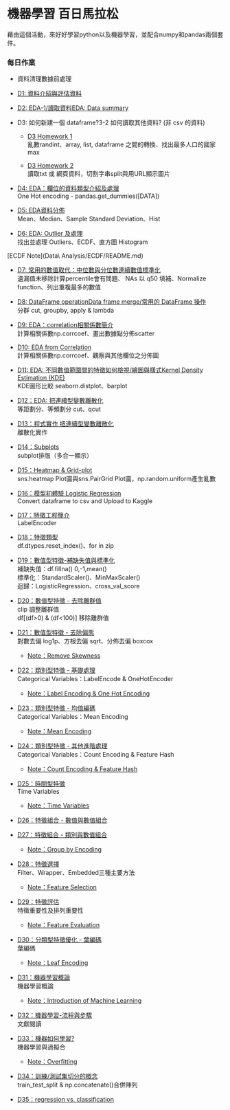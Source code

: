 # 機器學習 百日馬拉松
藉由這個活動，來好好學習python以及機器學習，並配合numpy和pandas兩個套件。

### 每日作業
- 資料清理數據前處理
 - [D1: 資料介紹與評估資料](Day_001_HW.ipynb)
 - [D2: EDA-1/讀取資料EDA: Data summary](Day_002_HW.ipynb)
 - D3: 如何新建一個 dataframe?3-2 如何讀取其他資料? (非 csv 的資料)
    - [D3 Homework 1](Day_003-1_HW.ipynb)
   <br>亂數randint、array, list, dataframe 之間的轉換、找出最多人口的國家max

    - [D3 Homework 2](Day_003-2_HW.ipynb)
   <br>讀取txt 或 網頁資料，切割字串split與用URL顯示圖片

 - [D4: EDA：欄位的資料類型介紹及處理](Day_004_HW.ipynb)
 <br>One Hot encoding - pandas.get_dummies([DATA])

 - [D5: EDA資料分佈](Day_005_HW.ipynb)
 <br>Mean、Median、Sample Standard Deviation、Hist

 - [D6: EDA: Outlier 及處理](Day_006_HW.ipynb)
 <br>找出並處理 Outliers、ECDF、直方圖 Histogram

[ECDF Note](Data\ Analysis/ECDF/README.md)

 - [D7: 常用的數值取代：中位數與分位數連續數值標準化](Day_007_HW.ipynb)
 <br>遺漏值未移除計算percentile會有問題、 NAs 以 q50 填補、Normalize function、列出重複最多的數值

 - [D8: DataFrame operationData frame merge/常用的 DataFrame 操作](Day_008_HW.ipynb)
 <br>分群 cut, groupby, apply & lambda

 - [D9: EDA：correlation相關係數簡介](Day_009_HW.ipynb)
 <br>計算相關係數np.corrcoef、畫出數據點分佈scatter

 - [D10: EDA from Correlation](Day_010_HW.ipynb)
 <br>計算相關係數np.corrcoef、觀察與其他欄位之分佈圖

 - [D11: EDA: 不同數值範圍間的特徵如何檢視/繪圖與樣式Kernel Density Estimation (KDE)](Day_011_HW.ipynb)
 <br>KDE圖形比較 seaborn.distplot、barplot

 - [D12：EDA: 把連續型變數離散化](Day_012_HW.ipynb)
 <br>等距劃分、等頻劃分 cut、qcut

 - [D13：程式實作 把連續型變數離散化](Day_013_HW.ipynb)
 <br>離散化實作

 - [D14：Subplots](Day_014_HW.ipynb)
 <br>subplot排版（多合一顯示）

 - [D15：Heatmap & Grid-plot](Day_015_HW.ipynb)
 <br>sns.heatmap Plot圖與sns.PairGrid Plot圖，np.random.uniform產生亂數

 - [D16：模型初體驗 Logistic Regression](Day_016_HW.ipynb)
 <br>Convert dataframe to csv and Upload to Kaggle

 - [D17：特徵工程簡介](Day_017_HW.ipynb)
 <br>LabelEncoder

 - [D18：特徵類型](Day_018_HW.ipynb)
 <br>df.dtypes.reset_index()、for in zip

 - [D19：數值型特徵-補缺失值與標準化](Day_019_HW.ipynb)
 <br>補缺失值：df.fillna() 0,-1,mean()
 <br>標準化：StandardScaler()、MinMaxScaler()
 <br>迴歸：LogisticRegression、cross_val_score

 - [D20：數值型特徵 - 去除離群值](Day_020_HW.ipynb)
 <br>clip 調整離群值
 <br>df[(df>0) & (df<100)] 移除離群值

 - [D21：數值型特徵 - 去除偏態](Day_021_HW.ipynb)
 <br>對數去偏 log1p、方根去偏 sqrt、分佈去偏 boxcox
    - [Note：Remove Skewness](Data%20Analysis/Missing%20Value數據缺失值處理/README.md)

 - [D22：類別型特徵 - 基礎處理](Day_022_HW.ipynb)
 <br>Categorical Variables：LabelEncode & OneHotEncoder
   - [Note：Label Encoding & One Hot Encoding](Data%20Analysis/22-Categorical%20Variables%20類別變數特徵/README.md)

 - [D23：類別型特徵 - 均值編碼](Day_023_HW.ipynb)
 <br>Categorical Variables：Mean Encoding
    - [Note：Mean Encoding](Data%20Analysis/22-Categorical%20Variables%20類別變數特徵/README.md)

 - [D24：類別型特徵 - 其他進階處理](Day_024_HW.ipynb)
    <br>Categorical Variables：Count Encoding & Feature Hash
   - [Note：Count Encoding & Feature Hash](Data%20Analysis/22-Categorical%20Variables%20類別變數特徵/README.md)

 - [D25：時間型特徵](Day_025_HW.ipynb)
 <br>Time Variables
    - [Note：Time Variables](Data%20Analysis/25-Time%20Variables%20時間型特徵/README.md)

 - [D26：特徵組合 - 數值與數值組合](Day_026_HW.ipynb)
 - [D27：特徵組合 - 類別與數值組合](Day_027_HW.ipynb)
    - [Note：Group by Encoding](Data%20Analysis/22-Categorical%20Variables%20類別變數特徵/README.md)
 - [D28：特徵選擇](Day_028_HW.ipynb)
 <br>Filter、Wrapper、Embedded三種主要方法
    - [Note：Feature Selection](Data%20Analysis/28-Feature%20Selection%20特徵選擇/README.md)

 - [D29：特徵評估](Day_029_HW.ipynb)
  <br>特徵重要性及排列重要性
    - [Note：Feature Evaluation](Data%20Analysis/29-Feature%20Evaluation%20特徵評估/README.md)

 - [D30：分類型特徵優化 - 葉編碼](Day_030_HW.ipynb)
     <br>葉編碼
     - [Note：Leaf Encoding](Data%20Analysis/30-Leaf%20Encoding%20葉編碼/README.md)

 - [D31：機器學習概論](Day_031_HW.ipynb)
     <br>機器學習概論
     - [Note：Introduction of Machine Learning](Data%20Analysis/31-Introduction%20of%20Machine%20Learning%20機器學習介紹/README.md)

 - [D32：機器學習-流程與步驟](Day_032_HW.ipynb)
     <br>文獻閱讀

 - [D33：機器如何學習?](Day_033_HW.ipynb)
     <br>機器學習與過擬合
     - [Note：Overfitting](Data%20Analysis/Overfitting%20過適/README.md)
 - [D34：訓練/測試集切分的概念](Day_034_HW.ipynb)
     <br>train_test_split & np.concatenate()合併陣列

 - [D35：regression vs. classification](Day_035_HW.ipynb)
